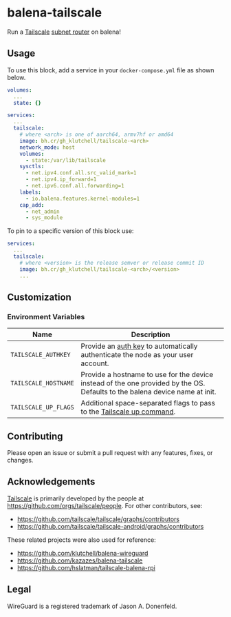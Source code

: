 # balena-tailscale

Run a [Tailscale](https://tailscale.com/) [subnet router](https://tailscale.com/kb/1019/subnets/) on balena!

## Usage

To use this block, add a service in your `docker-compose.yml` file as shown below.

```yml
volumes:
  ...
  state: {}

services:
  ...
  tailscale:
    # where <arch> is one of aarch64, armv7hf or amd64
    image: bh.cr/gh_klutchell/tailscale-<arch>
    network_mode: host
    volumes:
      - state:/var/lib/tailscale
    sysctls:
      - net.ipv4.conf.all.src_valid_mark=1
      - net.ipv4.ip_forward=1
      - net.ipv6.conf.all.forwarding=1
    labels:
      - io.balena.features.kernel-modules=1
    cap_add:
      - net_admin
      - sys_module
```

To pin to a specific version of this block use:

```yml
services:
  ...
  tailscale:
    # where <version> is the release semver or release commit ID
    image: bh.cr/gh_klutchell/tailscale-<arch>/<version>
    ...
```

## Customization

### Environment Variables

| Name                 | Description                                                                                                                 |
| -------------------- | --------------------------------------------------------------------------------------------------------------------------- |
| `TAILSCALE_AUTHKEY`  | Provide an [auth key](https://tailscale.com/kb/1085/auth-keys) to automatically authenticate the node as your user account. |
| `TAILSCALE_HOSTNAME` | Provide a hostname to use for the device instead of the one provided by the OS. Defaults to the balena device name at init. |
| `TAILSCALE_UP_FLAGS` | Additional space-separated flags to pass to the [Tailscale up command](https://tailscale.com/kb/1080/cli/#up).              |

## Contributing

Please open an issue or submit a pull request with any features, fixes, or changes.

## Acknowledgements

[Tailscale](https://tailscale.com/) is primarily developed by the
people at <https://github.com/orgs/tailscale/people>.
For other contributors, see:

- <https://github.com/tailscale/tailscale/graphs/contributors>
- <https://github.com/tailscale/tailscale-android/graphs/contributors>

These related projects were also used for reference:

- <https://github.com/klutchell/balena-wireguard>
- <https://github.com/kazazes/balena-tailscale>
- <https://github.com/hslatman/tailscale-balena-rpi>

## Legal

WireGuard is a registered trademark of Jason A. Donenfeld.
